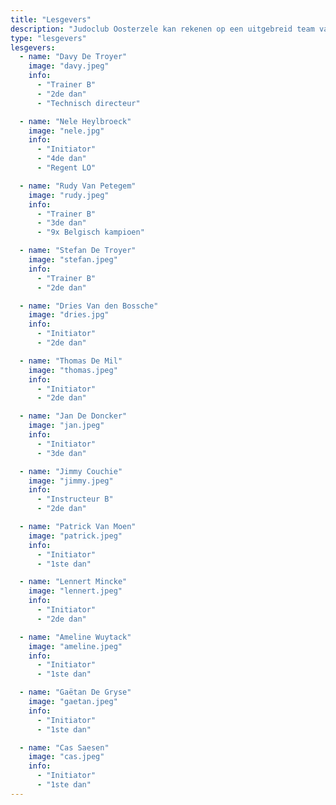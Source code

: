 ```yaml
---
title: "Lesgevers"
description: "Judoclub Oosterzele kan rekenen op een uitgebreid team van gediplomeerde lesgevers"
type: "lesgevers"
lesgevers:
  - name: "Davy De Troyer"
    image: "davy.jpeg"
    info:
      - "Trainer B"
      - "2de dan"
      - "Technisch directeur"

  - name: "Nele Heylbroeck"
    image: "nele.jpg"
    info:
      - "Initiator"
      - "4de dan"
      - "Regent LO"

  - name: "Rudy Van Petegem"
    image: "rudy.jpeg"
    info:
      - "Trainer B"
      - "3de dan"
      - "9x Belgisch kampioen"

  - name: "Stefan De Troyer"
    image: "stefan.jpeg"
    info:
      - "Trainer B"
      - "2de dan"

  - name: "Dries Van den Bossche"
    image: "dries.jpg"
    info:
      - "Initiator"
      - "2de dan"

  - name: "Thomas De Mil"
    image: "thomas.jpeg"
    info:
      - "Initiator"
      - "2de dan"

  - name: "Jan De Doncker"
    image: "jan.jpeg"
    info:
      - "Initiator"
      - "3de dan"

  - name: "Jimmy Couchie"
    image: "jimmy.jpeg"
    info:
      - "Instructeur B"
      - "2de dan"

  - name: "Patrick Van Moen"
    image: "patrick.jpeg"
    info:
      - "Initiator"
      - "1ste dan"

  - name: "Lennert Mincke"
    image: "lennert.jpeg"
    info:
      - "Initiator"
      - "2de dan"

  - name: "Ameline Wuytack"
    image: "ameline.jpeg"
    info:
      - "Initiator"
      - "1ste dan"

  - name: "Gaëtan De Gryse"
    image: "gaetan.jpeg"
    info:
      - "Initiator"
      - "1ste dan"

  - name: "Cas Saesen"
    image: "cas.jpeg"
    info:
      - "Initiator"
      - "1ste dan"
---
```

